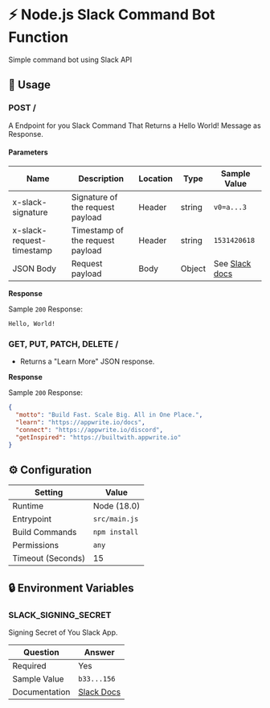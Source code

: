 # ⚡ Node.js Slack Command Bot Function

Simple command bot using Slack API

## 🧰 Usage

### POST /

A Endpoint for you Slack Command That Returns a Hello World! Message as Response.

#### Parameters

| Name                      | Description                      | Location | Type   | Sample Value                                                                              |
| ------------------------- | -------------------------------- | -------- | ------ | ----------------------------------------------------------------------------------------- |
| x-slack-signature         | Signature of the request payload | Header   | string | `v0=a...3`                                                                                |
| x-slack-request-timestamp | Timestamp of the request payload | Header   | string | `1531420618`                                                                              |
| JSON Body                 | Request payload                  | Body     | Object | See [Slack docs](https://api.slack.com/interactivity/slash-commands#app_command_handling) |

**Response**

Sample `200` Response:

```text
Hello, World!
```

### GET, PUT, PATCH, DELETE /

- Returns a "Learn More" JSON response.

**Response**

Sample `200` Response:

```json
{
  "motto": "Build Fast. Scale Big. All in One Place.",
  "learn": "https://appwrite.io/docs",
  "connect": "https://appwrite.io/discord",
  "getInspired": "https://builtwith.appwrite.io"
}
```

## ⚙️ Configuration

| Setting           | Value         |
| ----------------- | ------------- |
| Runtime           | Node (18.0)   |
| Entrypoint        | `src/main.js` |
| Build Commands    | `npm install` |
| Permissions       | `any`         |
| Timeout (Seconds) | 15            |

## 🔒 Environment Variables

### SLACK_SIGNING_SECRET

Signing Secret of You Slack App.

| Question      | Answer                                                                             |
| ------------- | ---------------------------------------------------------------------------------- |
| Required      | Yes                                                                                |
| Sample Value  | `b33...156`                                                                        |
| Documentation | [Slack Docs](https://api.slack.com/interactivity/slash-commands#creating_commands) |
